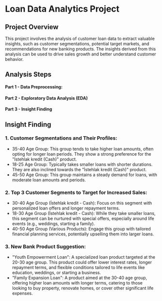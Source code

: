 # Loan Data Analytics Project

## Project Overview
This project involves the analysis of customer loan data to extract valuable insights, such as customer segmentations, potential target markets, and recommendations for new banking products. The insights derived from this analysis can be used to drive sales growth and better understand customer 
behavior.

## Analysis Steps
#### Part 1 - Data Preprocessing:
#### Part 2 - Exploratory Data Analysis (EDA)
#### Part 3 - Insight Finding


##                     Insight Finding
### 1. Customer Segmentations and Their Profiles:
 - 35-40 Age Group: This group tends to take higher loan amounts, often opting for longer loan periods. They show a strong preference for the "İstehlak kredit (Cash)" product.
 - 18-25 Age Group: Typically takes smaller loans with shorter durations. They are also inclined towards the "İstehlak kredit (Cash)" product. 
 - 45-50 Age Group: This group maintains a steady demand for loans, with moderate loan amounts and periods.
   
### 2. Top 3 Customer Segments to Target for Increased Sales:
 - 30-40 Age Group (İstehlak kredit - Cash): Focus on this segment with personalized loan offers and longer repayment terms.
 - 18-30 Age Group (İstehlak kredit - Cash): While they take smaller loans, this segment can be nurtured with special offers, especially around life events (e.g., weddings, starting a family).
 - 40-50 Age Group (Various Products): Engage this group with tailored financial planning services, potentially upselling them into larger loans.
   
### 3. New Bank Product Suggestion:
 - "Youth Empowerment Loan": A specialized loan product targeted at the 20-30 age group. This product could offer lower interest rates, longer repayment terms, and flexible conditions tailored to life events like education, weddings, or starting a business.
 - "Family Expansion Loan": A product aimed at the 30-40 age group, offering higher loan amounts with longer terms, catering to those looking to buy property, renovate homes, or cover other significant life expenses.



